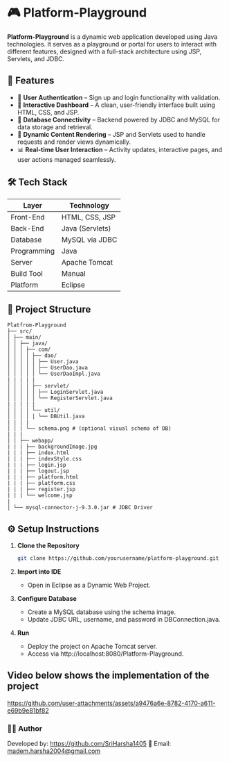 # 🎮 Platform-Playground

**Platform-Playground** is a dynamic web application developed using Java technologies. It serves as a playground or portal for users to interact with different features, designed with a full-stack architecture using JSP, Servlets, and JDBC.

## 📌 Features

- 🔐 **User Authentication** – Sign up and login functionality with validation.
- 🧩 **Interactive Dashboard** – A clean, user-friendly interface built using HTML, CSS, and JSP.
- 💾 **Database Connectivity** – Backend powered by JDBC and MySQL for data storage and retrieval.
- 🔁 **Dynamic Content Rendering** – JSP and Servlets used to handle requests and render views dynamically.
- 📊 **Real-time User Interaction** – Activity updates, interactive pages, and user actions managed seamlessly.

## 🛠️ Tech Stack

| Layer            | Technology           |
|------------------|----------------------|
| Front-End        | HTML, CSS, JSP       |
| Back-End         | Java (Servlets)      |
| Database         | MySQL via JDBC       |
| Programming      | Java                 |
| Server           | Apache Tomcat        |
| Build Tool       | Manual               |
| Platform         | Eclipse              |

## 📂 Project Structure

```markdowm
Platfrom-Playground
├── src/
│ ├── main/
│ │ ├── java/
│ │ │ ├── com/
│ │ │ │ ├── dao/
│ │ │ │ │ ├── User.java
│ │ │ │ │ ├── UserDao.java
│ │ │ │ │ └── UserDaoImpl.java
| | | | |
│ │ │ │ ├── servlet/
│ │ │ │ │ ├── LoginServlet.java
│ │ │ │ │ └── RegisterServlet.java
| | | | |
│ │ │ │ └── util/
│ │ │ │ | └── DBUtil.java
| | | |
│ │ │ └── schema.png # (optional visual schema of DB)
| | |
│ │ ├── webapp/
| | | ├── backgroundImage.jpg
| | | ├── index.html
| | | ├── indexStyle.css
| | | ├── login.jsp
| | | ├── logout.jsp
| | | ├── platform.html
| | | ├── platform.css
| | | ├── register.jsp
| | | └── welcome.jsp
|
│ └── mysql-connector-j-9.3.0.jar # JDBC Driver

```


## ⚙️ Setup Instructions

1. **Clone the Repository**
   ```bash
   git clone https://github.com/yourusername/platform-playground.git
   ```
2. **Import into IDE**
   - Open in Eclipse as a Dynamic Web Project.
     
3. **Configure Database**
   - Create a MySQL database using the schema image.
   - Update JDBC URL, username, and password in DBConnection.java.

4. **Run**
   - Deploy the project on Apache Tomcat server.
   - Access via http://localhost:8080/Platform-Playground.
  
## Video below shows the implementation of the project
https://github.com/user-attachments/assets/a9476a6e-8782-4170-a611-e69b9e81bf82

### 👨‍💻 **Author**
Developed by: https://github.com/SriHarsha1405
📧 Email: madem.harsha2004@gmail.com

